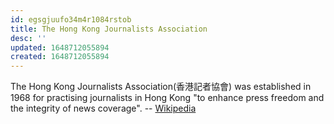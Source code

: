 ```yaml
---
id: egsgjuufo34m4r1084rstob
title: The Hong Kong Journalists Association
desc: ''
updated: 1648712055894
created: 1648712055894
---
```



The Hong Kong Journalists Association(香港記者協會) was established in 1968 for practising journalists in Hong Kong "to enhance press freedom and the integrity of news coverage". -- [Wikipedia](https://en.wikipedia.org/wiki/Hong_Kong_Journalists_Association)




